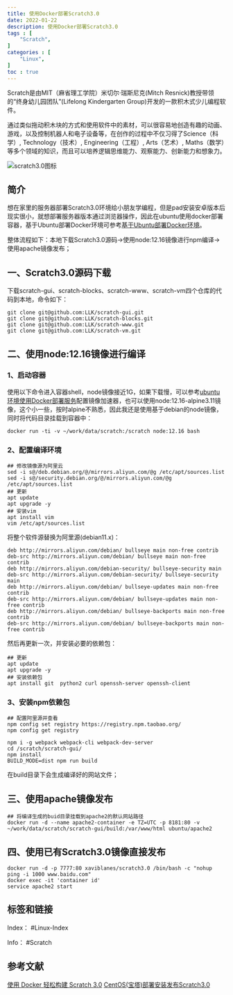 ```yaml
---
title: 使用Docker部署Scratch3.0
date: 2022-01-22
description: 使用Docker部署Scratch3.0
tags : [
    "Scratch",
]
categories : [
    "Linux",
]
toc : true
---
```

Scratch是由MIT（麻省理工学院）米切尔·瑞斯尼克(Mitch Resnick)教授带领的“终身幼儿园团队”(Lifelong Kindergarten Group)开发的一款积木式少儿编程软件。

通过类似拖动积木块的方式和使用软件中的素材，可以很容易地创造有趣的动画、游戏，以及控制机器人和电子设备等，在创作的过程中不仅习得了Science（科学）, Technology（技术）, Engineering（工程）, Arts（艺术）, Maths（数学）等多个领域的知识，而且可以培养逻辑思维能力、观察能力、创新能力和想象力。

<!--more--> 

![scratch3.0图标](https://gitee.com/qz757/picgo/raw/master/img/scratch3.0图标.jpeg)

## 简介
想在家里的服务器部署Scratch3.0环境给小朋友学编程，但是pad安装安卓版本后现实很小，就想部署服务器版本通过浏览器操作，因此在ubuntu使用docker部署容器，基于Ubuntu部署Docker环境可参考[基于Ubuntu部署Docker环境](../基于ubuntu部署docker环境)。

整体流程如下：本地下载Scratch3.0源码->使用node:12.16镜像进行npm编译->使用apache镜像发布；
## 一、Scratch3.0源码下载

下载scratch-gui、scratch-blocks、scratch-www、scratch-vm四个仓库的代码到本地，命令如下：

```shell
git clone git@github.com:LLK/scratch-gui.git
git clone git@github.com:LLK/scratch-blocks.git
git clone git@github.com:LLK/scratch-www.git
git clone git@github.com:LLK/scratch-vm.git
```

## 二、使用node:12.16镜像进行编译

### 1、启动容器
使用以下命令进入容器shell，node镜像接近1G，如果下载慢，可以参考[ubuntu环境使用Docker部署服务](ubuntu环境使用Docker部署服务-202201081127.md)配置镜像加速器，也可以使用node:12.16-alpine3.11镜像，这个小一些，按时alpine不熟悉，因此我还是使用基于debian的node镜像，同时将代码目录挂载到容器中：

```shell
docker run -ti -v ~/work/data/scratch:/scratch node:12.16 bash
```

### 2、配置编译环境

```shell
## 修改镜像源为阿里云
sed -i s@/deb.debian.org/@/mirrors.aliyun.com/@g /etc/apt/sources.list 
sed -i s@/security.debian.org/@/mirrors.aliyun.com/@g /etc/apt/sources.list
## 更新
apt update 
apt upgrade -y
## 安装vim
apt install vim 
vim /etc/apt/sources.list
```
将整个软件源替换为阿里源(debian11.x)：
```
deb http://mirrors.aliyun.com/debian/ bullseye main non-free contrib
deb-src http://mirrors.aliyun.com/debian/ bullseye main non-free contrib
deb http://mirrors.aliyun.com/debian-security/ bullseye-security main
deb-src http://mirrors.aliyun.com/debian-security/ bullseye-security main
deb http://mirrors.aliyun.com/debian/ bullseye-updates main non-free contrib
deb-src http://mirrors.aliyun.com/debian/ bullseye-updates main non-free contrib
deb http://mirrors.aliyun.com/debian/ bullseye-backports main non-free contrib
deb-src http://mirrors.aliyun.com/debian/ bullseye-backports main non-free contrib
```
然后再更新一次，并安装必要的依赖包：
```shell
## 更新
apt update 
apt upgrade -y
## 安装依赖包
apt install git  python2 curl openssh-server openssh-client
```

### 3、安装npm依赖包
```shell
## 配置阿里源并查看
npm config set registry https://registry.npm.taobao.org/
npm config get registry

npm i -g webpack webpack-cli webpack-dev-server
cd /scratch/scratch-gui/
npm install
BUILD_MODE=dist npm run build
```
在build目录下会生成编译好的网站文件；
## 三、使用apache镜像发布
```shell
## 将编译生成的buid目录挂载到apache2的默认网站路径
docker run -d --name apache2-container -e TZ=UTC -p 8181:80 -v ~/work/data/scratch/scratch-gui/build:/var/www/html ubuntu/apache2
```

## 四、使用已有Scratch3.0镜像直接发布
```shell
docker run -d -p 7777:80 xaviblanes/scratch3.0 /bin/bash -c "nohup ping -i 1000 www.baidu.com"
docker exec -it 'container id'
service apache2 start
```
## 标签和链接
Index： #Linux-Index 

Info： #Scratch

## 参考文献
[使用 Docker 轻松构建 Scratch 3.0](https://qiita.com/ken992/items/d515cad8f3f5ce206d01)
[CentOS(宝塔)部署安装发布Scratch3.0](https://blog.csdn.net/baidu_32523857/article/details/105104009)